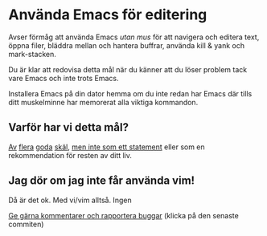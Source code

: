 # Använda Emacs för editering

Avser förmåg att använda Emacs *utan mus* för att navigera och
editera text, öppna filer, bläddra mellan och hantera buffrar,
använda kill & yank och mark-stacken.

Du är klar att redovisa detta mål när du känner att du löser
problem tack vare Emacs och inte trots Emacs.

Installera Emacs på din dator hemma om du inte redan har Emacs där
tills ditt muskelminne har memorerat alla viktiga kommandon.


## Varför har vi detta mål?

[Av](http://www.theguardian.com/technology/blog/2011/oct/24/programming-ide-editors-choice)
[flera](http://blog.bittersweetryan.com/2012/02/great-ide-vs-text-editor-debate-why-i.html)
[goda](https://www.reddit.com/r/learnprogramming/comments/17gr47/text_editors_v_ides/)
[skäl](http://radar.oreilly.com/2014/01/to-ide-or-not-to-ide.html),
[men inte som ett statement](http://codecraft.co/2014/05/13/why-you-should-use-an-ide-instead-of-vim-or-emacs/) eller som en rekommendation för resten av ditt liv.


## Jag dör om jag inte får använda vim!

Då är det ok. Med vi/vim alltså. Ingen

[Ge gärna kommentarer och rapportera buggar](https://github.com/IOOPM-UU/achievements/commits/master/T55.md) (klicka på den senaste commiten)
